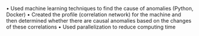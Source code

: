 •	Used machine learning techniques to find the cause of anomalies (Python, Docker)
•	Created the profile (correlation network) for the machine and then determined whether there are causal anomalies based on the changes of these correlations
•	Used parallelization to reduce computing time

